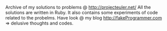 Archive of my solutions to problems  @ http://projecteuler.net/ 
All the solutions are written in Ruby.
It also contains some experiments of code related to the probelms.
Have look @ my blog http://fakeProgrammer.com => delusive thoughts and codes. 
